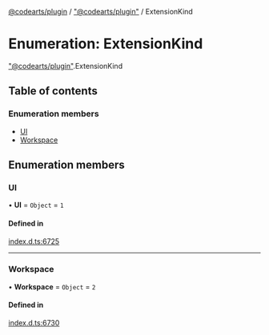 [@codearts/plugin](../README.md) / ["@codearts/plugin"](../modules/_codearts_plugin_.md) / ExtensionKind

# Enumeration: ExtensionKind

["@codearts/plugin"](../modules/_codearts_plugin_.md).ExtensionKind

## Table of contents

### Enumeration members

- [UI](codearts_plugin_.ExtensionKind.md#ui)
- [Workspace](codearts_plugin_.ExtensionKind.md#workspace)

## Enumeration members

### UI

• **UI** = `Object` = `1`

#### Defined in

[index.d.ts:6725](https://github.com/huaweicloud/cloudide-plugin-api/blob/03c74e5/index.d.ts#L6725)

___

### Workspace

• **Workspace** = `Object` = `2`

#### Defined in

[index.d.ts:6730](https://github.com/huaweicloud/cloudide-plugin-api/blob/03c74e5/index.d.ts#L6730)
